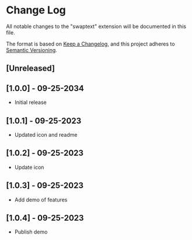# Change Log

All notable changes to the "swaptext" extension will be documented in this file.

The format is based on [Keep a Changelog](https://keepachangelog.com/en/1.0.0/),
and this project adheres to [Semantic Versioning](https://semver.org/spec/v2.0.0.html).

## [Unreleased]

## [1.0.0] - 09-25-2034

- Initial release

## [1.0.1] - 09-25-2023

- Updated icon and readme

## [1.0.2] - 09-25-2023

- Update icon

## [1.0.3] - 09-25-2023

- Add demo of features

## [1.0.4] - 09-25-2023

- Publish demo
